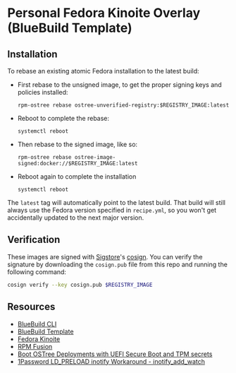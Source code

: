 # Personal Fedora Kinoite Overlay (BlueBuild Template)

## Installation

To rebase an existing atomic Fedora installation to the latest build:

- First rebase to the unsigned image, to get the proper signing keys and policies installed:
  ```
  rpm-ostree rebase ostree-unverified-registry:$REGISTRY_IMAGE:latest
  ```
- Reboot to complete the rebase:
  ```
  systemctl reboot
  ```
- Then rebase to the signed image, like so:
  ```
  rpm-ostree rebase ostree-image-signed:docker://$REGISTRY_IMAGE:latest
  ```
- Reboot again to complete the installation
  ```
  systemctl reboot
  ```

The `latest` tag will automatically point to the latest build. That build will still always use the Fedora version specified in `recipe.yml`, so you won't get accidentally updated to the next major version.

## Verification

These images are signed with [Sigstore](https://www.sigstore.dev/)'s [cosign](https://github.com/sigstore/cosign). You can verify the signature by downloading the `cosign.pub` file from this repo and running the following command:

```bash
cosign verify --key cosign.pub $REGISTRY_IMAGE
```

## Resources

* [BlueBuild CLI](https://github.com/blue-build/cli)
* [BlueBuild Template](https://github.com/blue-build/template)
* [Fedora Kinoite](https://docs.fedoraproject.org/en-US/fedora-kinoite/)
* [RPM Fusion](https://rpmfusion.org/)
* [Boot OSTree Deployments with UEFI Secure Boot and TPM secrets](https://github.com/prydom/finalize-ostree-uki)
* [1Password LD_PRELOAD inotify Workaround - inotify_add_watch](https://github.com/prydom/1password-ldpreload-inotify)

